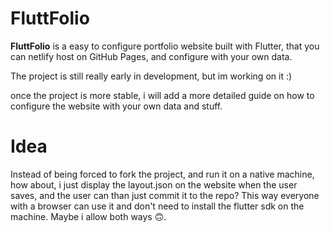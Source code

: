 # FluttFolio

**FluttFolio** is a easy to configure portfolio website built with Flutter, that you can netlify host on GitHub Pages, and configure with your own data.

The project is still really early in development, but im working on it :)

once the project is more stable, i will add a more detailed guide on how to configure the website with your own data and stuff.

# Idea

Instead of being forced to fork the project, and run it on a native machine, how about, i just display the layout.json on the website when the user saves, and the user can than just commit it to the repo? This way everyone with a browser can use it and don't need to install the flutter sdk on the machine. Maybe i allow both ways 🙃.